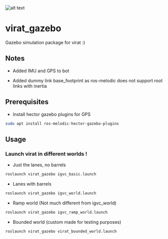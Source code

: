 ![alt text](https://img.shields.io/badge/status-stable-brightgreen)

# virat_gazebo

Gazebo simulation package for virat :)

## Notes

- Added IMU and GPS to bot

- Added dummy link base_footprint as ros-melodic does not support root links with inertia

## Prerequisites

- Install hector gazebo plugins for GPS

```bash
sudo apt install ros-melodic-hector-gazebo-plugins
```

## Usage

### Launch virat in different worlds !

- Just the lanes, no barrels

```bash
roslaunch virat_gazebo igvc_basic.launch
```

- Lanes with barrels

```bash
roslaunch virat_gazebo igvc_world.launch
```

- Ramp world (Not much different from igvc_world)

```bash
roslaunch virat_gazebo igvc_ramp_world.launch
```

- Bounded world (custom made for testing purposes)

```bash
roslaunch virat_gazebo virat_bounded_world.launch
```

